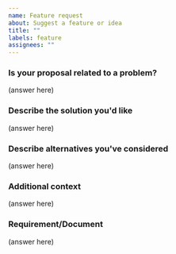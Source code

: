```yaml
---
name: Feature request
about: Suggest a feature or idea
title: ""
labels: feature
assignees: ""
---
```


### Is your proposal related to a problem?

(answer here)

### Describe the solution you'd like

(answer here)

### Describe alternatives you've considered

(answer here)

### Additional context

(answer here)

### Requirement/Document

(answer here)